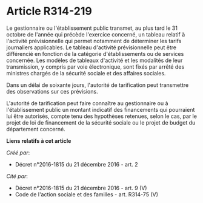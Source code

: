 # Article R314-219

Le gestionnaire ou l'établissement public transmet, au plus tard le 31 octobre de l'année qui précède l'exercice concerné, un
tableau relatif à l'activité prévisionnelle qui permet notamment de déterminer les tarifs journaliers applicables. Le tableau
d'activité prévisionnelle peut être différencié en fonction de la catégorie d'établissements ou de services concernée. Les
modèles de tableaux d'activité et les modalités de leur transmission, y compris par voie électronique, sont fixés par arrêté
des ministres chargés de la sécurité sociale et des affaires sociales. 

Dans un délai de soixante jours, l'autorité de tarification peut transmettre des observations sur ces prévisions. 

L'autorité de tarification peut faire connaître au gestionnaire ou à l'établissement public un montant indicatif des
financements qui pourraient lui être autorisés, compte tenu des hypothèses retenues, selon le cas, par le projet de loi de
financement de la sécurité sociale ou le projet de budget du département concerné.

**Liens relatifs à cet article**

_Créé par_:

  - Décret n°2016-1815 du 21 décembre 2016 - art. 2

_Cité par_:

  - Décret n°2016-1815 du 21 décembre 2016 - art. 9 (V)
  - Code de l'action sociale et des familles - art. R314-75 (V)
